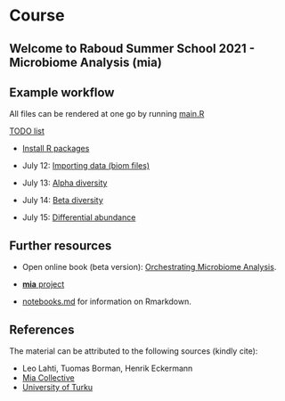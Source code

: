 # Course

## Welcome to Raboud Summer School 2021 - Microbiome Analysis (mia)

## Example workflow

All files can be rendered at one go by running [main.R](main.R)

[TODO list](TODO.md)

 * [Install R packages](install.R)
 
 * July 12: [Importing data (biom files)](import.nb.html)

 * July 13: [Alpha diversity](alpha.nb.html)

 * July 14: [Beta diversity](beta.nb.html)

 * July 15: [Differential abundance](abundance.nb.html)




## Further resources

 * Open online book (beta version):
   [Orchestrating Microbiome Analysis](microbiome.github.io/OMA).

 * [**mia** project](microbiome.github.io)

 * [notebooks.md](notebooks.md) for information on Rmarkdown.


## References 

The material can be attributed to the following sources (kindly cite):

 * Leo Lahti, Tuomas Borman, Henrik Eckermann
 * [Mia Collective](microbiome.github.io)
 * [University of Turku](datascience.utu.fi)




